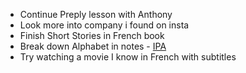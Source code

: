 - Continue Preply lesson with Anthony
- Look more into company i found on insta
- Finish Short Stories in French book
- Break down Alphabet in notes - [IPA](https://en.wikipedia.org/wiki/Help:IPA/French)
- Try watching a movie I know in French with subtitles